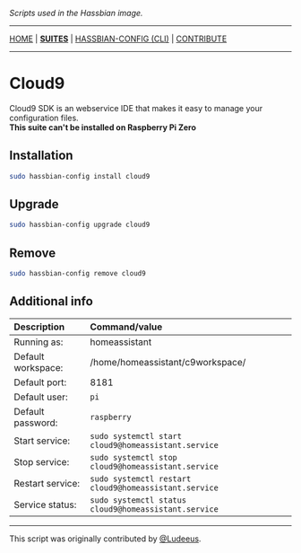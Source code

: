 _Scripts used in the Hassbian image._

***

[HOME](/) | [**SUITES**](/suites) | [HASSBIAN-CONFIG (CLI)](/cli) | [CONTRIBUTE](/contribute)

***

# Cloud9

Cloud9 SDK is an webservice IDE that makes it easy to manage your configuration files.  
**This suite can't be installed on Raspberry Pi Zero**

## Installation

```bash
sudo hassbian-config install cloud9
```

## Upgrade

```bash
sudo hassbian-config upgrade cloud9
```

## Remove

```bash
sudo hassbian-config remove cloud9
```

## Additional info

Description | Command/value
:--- | :---
Running as: | homeassistant
Default workspace: | /home/homeassistant/c9workspace/
Default port: | 8181
Default user: | `pi`
Default password: | `raspberry`
Start service: | `sudo systemctl start cloud9@homeassistant.service`
Stop service: | `sudo systemctl stop cloud9@homeassistant.service`
Restart service: | `sudo systemctl restart cloud9@homeassistant.service`
Service status: | `sudo systemctl status cloud9@homeassistant.service`

***

This script was originally contributed by [@Ludeeus][ludeeus].

<!--- Links --->
[ludeeus]: https://github.com/ludeeus
